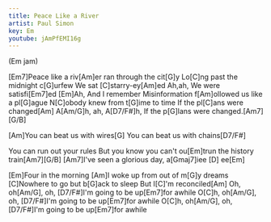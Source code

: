 ```yaml
---
title: Peace Like a River
artist: Paul Simon
key: Em
youtube: jAmPfEMI16g
---
```

(Em jam)

[Em7]Peace like a riv[Am]er ran through the cit[G]y
Lo[C]ng past the midnight c[G]urfew We sat [C]starry-ey[Am]ed
Ah,ah, We were satisfi[Em7]ed
[Em]Ah, And I remember Misinformation f[Am]ollowed us like a pl[G]ague
N[C]obody knew from t[G]ime to time If the pl[C]ans were changed[Am]
A[Am/G]h, ah,  A[D7/F#]h, If the p[G]lans were changed.[Am7][G/B]

[Am]You can beat us with wires[G]
You can beat us with chains[D7/F#]

You can run out your rules
But you know you can't ou[Em]trun the history train[Am7][G/B]
[Am7]I've seen a glorious day, a[Gmaj7]iee         [D]   ee[Em]

[Em]Four in the morning
[Am]I woke up from out of m[G]y dreams
[C]Nowhere to go but b[G]ack to sleep
But I[C]'m reconciled[Am]
Oh, oh[Am/G], oh, [D7/F#]I'm going to be up[Em7]for awhile
O[C]h, oh[Am/G], oh, [D7/F#]I'm going to be up[Em7]for awhile
O[C]h, oh[Am/G], oh, [D7/F#]I'm going to be up[Em7]for awhile